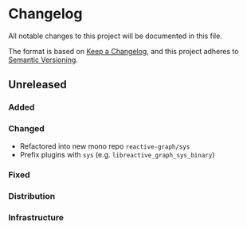 # Changelog

All notable changes to this project will be documented in this file.

The format is based on [Keep a Changelog](https://keepachangelog.com/en/1.0.0/),
and this project adheres to [Semantic Versioning](https://semver.org/spec/v2.0.0.html).

## Unreleased

### Added

### Changed

- Refactored into new mono repo `reactive-graph/sys`
- Prefix plugins with `sys` (e.g. `libreactive_graph_sys_binary`)

### Fixed

### Distribution

### Infrastructure
